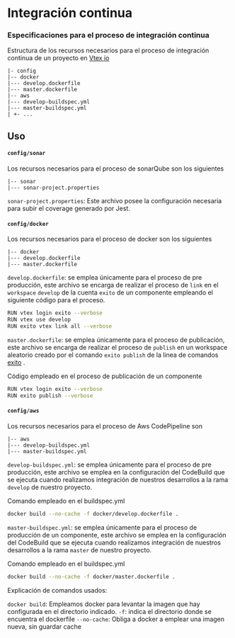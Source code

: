 # Integración continua

### Especificaciones para el proceso de integración continua

Estructura de los recursos necesarios para el proceso de integración continua de un proyecto en [Vtex io](https://vtex.io/)
```
|- config
|-- docker
|--- develop.dockerfile
|--- master.dockerfile
|-- aws
|--- develop-buildspec.yml
|--- master-buildspec.yml
| +- ...
```
## Uso

#### `config/sonar`

Los recursos necesarios para el proceso de sonarQube son los siguientes
```
|-- sonar
|--- sonar-project.properties
```

`sonar-project.properties`: Este archivo posee la configuración necesaria para subir el coverage generado por Jest.

#### `config/docker`

Los recursos necesarios para el proceso de docker son los siguientes
```
|-- docker
|--- develop.dockerfile
|--- master.dockerfile
```

`develop.dockerfile`: se emplea únicamente para el proceso de pre producción, este archivo se encarga de realizar el proceso de `link` en el `workspace` `develop` de la cuenta `exito` de un componente empleando el siguiente código para el proceso.

```bash
RUN vtex login exito --verbose
RUN vtex use develop
RUN exito vtex link all --verbose
```

`master.dockerfile`: se emplea únicamente para el proceso de publicación, este archivo se encarga de realizar el proceso de `publish` en un workspace aleatorio creado por el comando `exito publish` de la linea de comandos [exito](https://www.npmjs.com/package/exito) .

Código empleado en el proceso de publicación de un componente

```bash
RUN vtex login exito --verbose
RUN exito publish --verbose
```


#### `config/aws`

Los recursos necesarios para el proceso de Aws CodePipeline son
```
|-- aws
|--- develop-buildspec.yml
|--- master-buildspec.yml
```

`develop-buildspec.yml`: se emplea únicamente para el proceso de pre producción, este archivo se emplea en la configuración del CodeBuild que se ejecuta cuando realizamos integración de nuestros desarrollos a la rama `develop` de nuestro proyecto.

Comando empleado en el buildspec.yml
```bash
docker build --no-cache -f docker/develop.dockerfile .
```

`master-buildspec.yml`: se emplea únicamente para el proceso de producción de un componente, este archivo se emplea en la configuración del CodeBuild que se ejecuta cuando realizamos integración de nuestros desarrollos a la rama `master` de nuestro proyecto.

Comando empleado en el buildspec.yml
```bash
docker build --no-cache -f docker/master.dockerfile .
```

Explicación de comandos usados: 

`docker build`: Empleamos docker para levantar la imagen que hay configurada en el directorio indicado.
`-f`: indica el directorio donde se encuentra el dockerfile
`--no-cache`: Obliga a docker a emplear una imagen nueva, sin guardar cache
